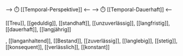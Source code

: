 --> ⏱️ [[Temporal-Perspektive]] <--
--> ⏱️ [[Temporal-Dauerhaft]] <--

[[Treu]], [[geduldig]], [[standhaft]], [[unzuverlässig]], [[langfristig]], [[dauerhaft]], [[langjährig]]

, [[langanhaltend]], [[Bestand]], [[zuverlässig]], [[langlebig]], [[stetig]], [[konsequent]], [[verlässlich]], [[konstant]]